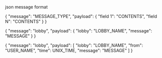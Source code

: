 json message format

{
    "message": "MESSAGE_TYPE",
    "payload": {
        "field 1": "CONTENTS",
        "field N": "CONTENTS"
    }
}

{
    "message": "lobby",
    "payload": {
        "lobby": "LOBBY_NAME",
        "message": "MESSAGE"
    }
}

{
    "message": "lobby",
    "payload": [
        "lobby": "LOBBY_NAME",
        "from": "USER_NAME",
        "time": UNIX_TIME,
        "message": "MESSAGE"
    ]
}
